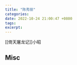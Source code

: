 ```yaml
---
title: "陈秀丽"
categories: 
date: 2022-10-24 21:00:47 +0800
tags: 
excerpt: 
---
```





[[倚天屠龙记]]小昭



## Misc


